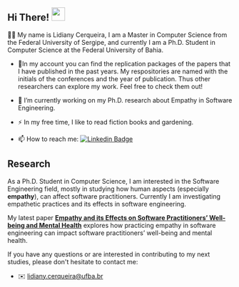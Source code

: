 ## Hi There!   <img src="https://media.giphy.com/media/hvRJCLFzcasrR4ia7z/giphy.gif" width="30px"/>


:woman_technologist: My name is Lidiany Cerqueira, I am a Master in Computer Science from the Federal University of Sergipe, and currently I am a Ph.D. Student in Computer Science at the Federal University of Bahia. 

- 🔭In my account you can find the replication packages of the papers that I have published in the past years. My respositories are named with the initials of the conferences and the year of publication. Thus other researchers can explore my work. Feel free to check them out!

- 🌱 I’m currently working on my Ph.D. research about Empathy in Software Engineering.
- :zap: In my free time, I like to read fiction books and gardening.
- :mailbox: How to reach me: [![Linkedin Badge](https://img.shields.io/badge/-lidianycs-blue?style=flat&logo=Linkedin&logoColor=white)](https://www.linkedin.com/in/lidianycs/)



## Research 

As a Ph.D. Student in Computer Science, I am interested in the Software Engineering field, mostly in studying how human aspects (especially **empathy**), can affect software practitioners. Currently I am investigating empathetic practices and its effects in software engineering. 

My latest paper [**Empathy and its Effects on Software Practitioners’ Well-being and Mental Health**](https://ieeexplore.ieee.org/document/10475379) explores how practicing empathy in software engineering can impact software practitioners’ well-being and mental health. 

If you have any questions or are interested in contributing to my next studies, please don't hesitate to contact me:
- :envelope: [lidiany.cerqueira@ufba.br](mailto:lidiany.cerqueira@ufba.br)

<!--
**lidianycs/lidianycs** is a ✨ _special_ ✨ repository because its `README.md` (this file) appears on your GitHub profile.

Here are some ideas to get you started:

- 🔭 I’m currently working on ...
- 🌱 I’m currently learning ...
- 👯 I’m looking to collaborate on ...
- 🤔 I’m looking for help with ...
- 💬 Ask me about ...
- 📫 How to reach me: ...
- 😄 Pronouns: ...
- ⚡ Fun fact: ...
-->
